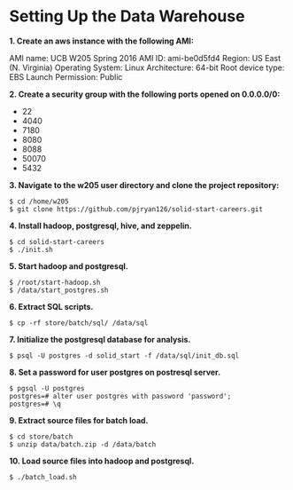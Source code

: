 # Setting Up the Data Warehouse

**1. Create an aws instance with the following AMI:**

AMI name:           UCB W205 Spring 2016
AMI ID:             ami-be0d5fd4
Region:             US East (N. Virginia)
Operating System:   Linux
Architecture:       64-bit
Root device type:   EBS
Launch Permission:  Public

**2. Create a security group with the following ports opened on 0.0.0.0/0:**
+ 22
+ 4040
+ 7180
+ 8080
+ 8088
+ 50070
+ 5432

**3. Navigate to the w205 user directory and clone the project repository:**

```
$ cd /home/w205
$ git clone https://github.com/pjryan126/solid-start-careers.git
```

**4. Install hadoop, postgresql, hive, and zeppelin.**

```
$ cd solid-start-careers
$ ./init.sh
```

**5. Start hadoop and postgresql.**

```
$ /root/start-hadoop.sh
$ /data/start_postgres.sh
```

**6. Extract SQL scripts.**

```
$ cp -rf store/batch/sql/ /data/sql
```

**7. Initialize the postgresql database for analysis.**

```
$ psql -U postgres -d solid_start -f /data/sql/init_db.sql
```

**8. Set a password for user postgres on postresql server.**

```
$ pgsql -U postgres
postgres=# alter user postgres with password 'password';
postgres=# \q
```

**9. Extract source files for batch load.**

```
$ cd store/batch
$ unzip data/batch.zip -d /data/batch
```

**10. Load source files into hadoop and postgresql.**

```
$ ./batch_load.sh
```

